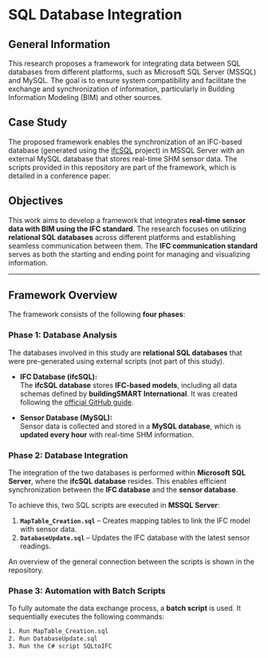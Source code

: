 # SQL Database Integration

## General Information  
This research proposes a framework for integrating data between SQL databases from different platforms, such as Microsoft SQL Server (MSSQL) and MySQL. The goal is to ensure system compatibility and facilitate the exchange and synchronization of information, particularly in Building Information Modeling (BIM) and other sources.  

## Case Study  
The proposed framework enables the synchronization of an IFC-based database (generated using the [ifcSQL](https://github.com/IfcSharp/IfcSQL) project) in MSSQL Server with an external MySQL database that stores real-time SHM sensor data. 
The scripts provided in this repository are part of the framework, which is detailed in a conference paper.  

## Objectives  
This work aims to develop a framework that integrates **real-time sensor data with BIM using the IFC standard**. The research focuses on utilizing **relational SQL databases** across different platforms and establishing seamless communication between them. The **IFC communication standard** serves as both the starting and ending point for managing and visualizing information.  

---

## Framework Overview  
The framework consists of the following **four phases**:  

### Phase 1: Database Analysis  
The databases involved in this study are **relational SQL databases** that were pre-generated using external scripts (not part of this study).  

- **IFC Database (ifcSQL):**  
  The **ifcSQL database** stores **IFC-based models**, including all data schemas defined by **buildingSMART International**. It was created following the [official GitHub guide](https://github.com/IfcSharp/IfcSQL).  

- **Sensor Database (MySQL):**  
  Sensor data is collected and stored in a **MySQL database**, which is **updated every hour** with real-time SHM information.  

### Phase 2: Database Integration  
The integration of the two databases is performed within **Microsoft SQL Server**, where the **ifcSQL database** resides. This enables efficient synchronization between the **IFC database** and the **sensor database**.  

To achieve this, two SQL scripts are executed in **MSSQL Server**:  
1. **`MapTable_Creation.sql`** – Creates mapping tables to link the IFC model with sensor data.  
2. **`DatabaseUpdate.sql`** – Updates the IFC database with the latest sensor readings.  

An overview of the general connection between the scripts is shown in the repository.  

### Phase 3: Automation with Batch Scripts  
To fully automate the data exchange process, a **batch script** is used. It sequentially executes the following commands:  

```bash
1. Run MapTable_Creation.sql  
2. Run DatabaseUpdate.sql  
3. Run the C# script SQLtoIFC  
